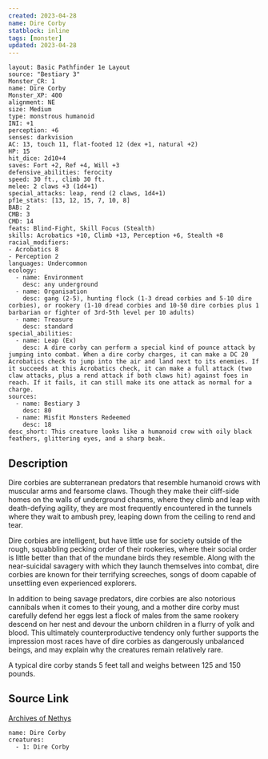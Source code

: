 ```yaml
---
created: 2023-04-28
name: Dire Corby
statblock: inline
tags: [monster]
updated: 2023-04-28
---
```

```statblock
layout: Basic Pathfinder 1e Layout
source: "Bestiary 3"
Monster_CR: 1
name: Dire Corby
Monster_XP: 400
alignment: NE
size: Medium
type: monstrous humanoid
INI: +1
perception: +6
senses: darkvision
AC: 13, touch 11, flat-footed 12 (dex +1, natural +2)
HP: 15
hit_dice: 2d10+4
saves: Fort +2, Ref +4, Will +3
defensive_abilities: ferocity
speed: 30 ft., climb 30 ft.
melee: 2 claws +3 (1d4+1)
special_attacks: leap, rend (2 claws, 1d4+1)
pf1e_stats: [13, 12, 15, 7, 10, 8]
BAB: 2
CMB: 3
CMD: 14
feats: Blind-Fight, Skill Focus (Stealth)
skills: Acrobatics +10, Climb +13, Perception +6, Stealth +8
racial_modifiers:
- Acrobatics 8
- Perception 2
languages: Undercommon
ecology:
  - name: Environment
    desc: any underground
  - name: Organisation
    desc: gang (2-5), hunting flock (1-3 dread corbies and 5-10 dire corbies), or rookery (1-10 dread corbies and 10-50 dire corbies plus 1 barbarian or fighter of 3rd-5th level per 10 adults)
  - name: Treasure
    desc: standard
special_abilities:
  - name: Leap (Ex)
    desc: A dire corby can perform a special kind of pounce attack by jumping into combat. When a dire corby charges, it can make a DC 20 Acrobatics check to jump into the air and land next to its enemies. If it succeeds at this Acrobatics check, it can make a full attack (two claw attacks, plus a rend attack if both claws hit) against foes in reach. If it fails, it can still make its one attack as normal for a charge.
sources:
  - name: Bestiary 3
    desc: 80
  - name: Misfit Monsters Redeemed
    desc: 18
desc_short: This creature looks like a humanoid crow with oily black feathers, glittering eyes, and a sharp beak.
```
## Description
Dire corbies are subterranean predators that resemble humanoid crows with muscular arms and fearsome claws. Though they make their cliff-side homes on the walls of underground chasms, where they climb and leap with death-defying agility, they are most frequently encountered in the tunnels where they wait to ambush prey, leaping down from the ceiling to rend and tear.

Dire corbies are intelligent, but have little use for society outside of the rough, squabbling pecking order of their rookeries, where their social order is little better than that of the mundane birds they resemble. Along with the near-suicidal savagery with which they launch themselves into combat, dire corbies are known for their terrifying screeches, songs of doom capable of unsettling even experienced explorers.

In addition to being savage predators, dire corbies are also notorious cannibals when it comes to their young, and a mother dire corby must carefully defend her eggs lest a flock of males from the same rookery descend on her nest and devour the unborn children in a flurry of yolk and blood. This ultimately counterproductive tendency only further supports the impression most races have of dire corbies as dangerously unbalanced beings, and may explain why the creatures remain relatively rare.

A typical dire corby stands 5 feet tall and weighs between 125 and 150 pounds.
## Source Link
[Archives of Nethys](https://aonprd.com/MonsterDisplay.aspx?ItemName=Dire%20Corby)
```encounter-table
name: Dire Corby
creatures:
  - 1: Dire Corby
```
